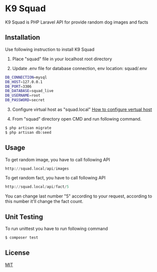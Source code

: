 
# K9 Squad

K9 Squad is PHP Laravel API for provide random dog images and facts

## Installation

Use following instruction to install K9 Squad

1. Place "squad" file in your localhost root directory

2. Update .env file for database connection, env location: squad/.env

```bash
DB_CONNECTION=mysql
DB_HOST=127.0.0.1
DB_PORT=3306
DB_DATABASE=squad_live
DB_USERNAME=root
DB_PASSWORD=secret
```
3. Configure virtual host as "squad.local" [How to configure vertual host](https://httpd.apache.org/docs/2.4/vhosts/examples.html)

4. From "squad" directory open CMD and run following command.

```bash
$ php artisan migrate
$ php artisan db:seed
```

## Usage

To get random image, you have to call following API
```python
http://squad.local/api/images
```

To get random fact, you have to call following API
```python
http://squad.local/api/fact/5
```
You can change last number "5" according to your request, according to this number it'll change the fact count.


## Unit Testing
To run unittest you have to run following command

```python
$ composer test
```

## License
[MIT](https://choosealicense.com/licenses/mit/)